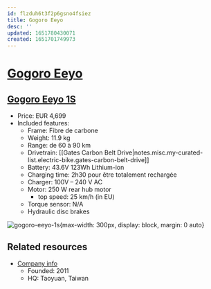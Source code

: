 ```yaml
---
id: flzduh6t3f2p6gsno4fsiez
title: Gogoro Eeyo
desc: ''
updated: 1651780430071
created: 1651701749973
---
```

# [Gogoro Eeyo](https://eeyo.bike/)

## [Gogoro Eeyo 1S](https://www.gogoro-eeyo.fr/product/gogoro-eeyo-1s/)

- Price: EUR 4,699
- Included features:
    - Frame: Fibre de carbone
    - Weight: 11.9 kg
    - Range: de 60 à 90 km
    - Drivetrain: [[Gates Carbon Belt Drive|notes.misc.my-curated-list.electric-bike.gates-carbon-belt-drive]]
    - Battery: 43.6V 123Wh Lithium-ion
    - Charging time: 2h30 pour être totalement rechargée
    - Charger: 100V – 240 V AC
    - Motor: 250 W rear hub motor
        - top speed: 25 km/h (in EU)
    - Torque sensor: N/A
    - Hydraulic disc brakes

![gogoro-eeyo-1s](https://th.bing.com/th/id/OIP.lp3NU6fMqmYHj6bB_aWeggHaFA?w=285&h=192&c=7&r=0&o=5&dpr=1.25&pid=1.7){max-width: 300px, display: block, margin: 0 auto}

## Related resources

- [Company info](https://www.gogoro.com/about/)
    - Founded: 2011
    - HQ: Taoyuan, Taiwan
